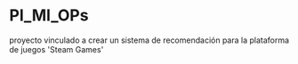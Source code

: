 # Pl_Ml_OPs
proyecto vinculado a  crear un sistema de recomendación   para la plataforma de juegos 'Steam Games'
